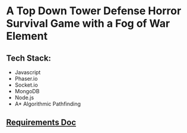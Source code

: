 # A Top Down Tower Defense Horror Survival Game with a Fog of War Element


## Tech Stack:

* Javascript
* Phaser.io
* Socket.io
* MongoDB
* Node.js
* A* Algorithmic Pathfinding

## [Requirements Doc](https://docs.google.com/document/d/1uq8fucy3KjtSrrxY1A3BZ9wdiXPOfuDC3Cw5ZJEdDjQ/edit?usp=sharing)
